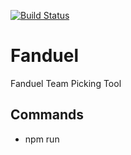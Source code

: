 [![Build Status](https://travis-ci.org/mmilleruva/fanduel.svg?branch=master)](https://travis-ci.org/mmilleruva/fanduel)

Fanduel
=======

Fanduel Team Picking Tool


Commands
----------
* npm run
